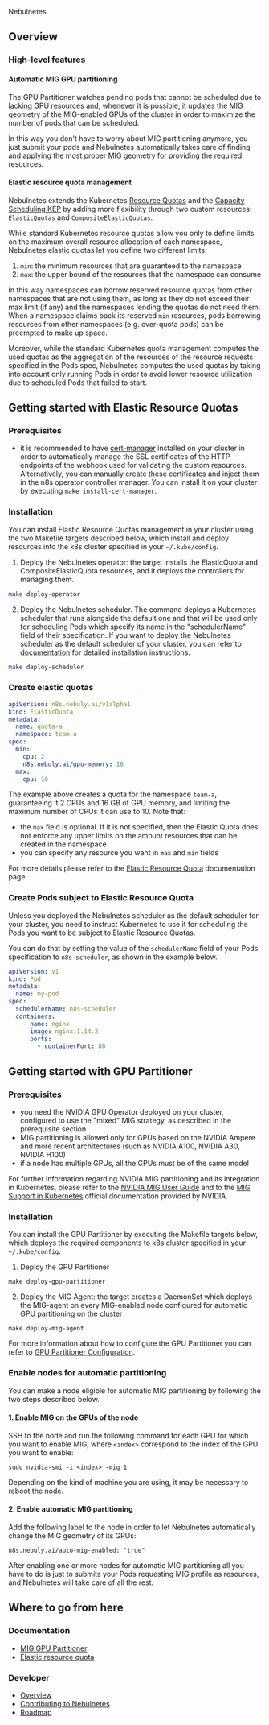 Nebulnetes

## Overview

### High-level features

#### Automatic MIG GPU partitioning

The GPU Partitioner watches pending pods that cannot be scheduled due to lacking GPU resources and, whenever it is
possible, it updates the MIG geometry of the MIG-enabled GPUs of the cluster in order to maximize the number of pods
that can be scheduled.

In this way you don't have to worry about MIG partitioning anymore, you just submit your pods and Nebulnetes
automatically takes care of finding and applying the most proper MIG geometry for providing the required resources.

#### Elastic resource quota management

Nebulnetes extends the Kubernetes [Resource Quotas](https://kubernetes.io/docs/concepts/policy/resource-quotas/)
and the [Capacity Scheduling KEP](https://github.com/kubernetes-sigs/scheduler-plugins/blob/master/kep/9-capacity-scheduling/README.md)
by adding more flexibility through two custom resources: `ElasticQuotas` and `CompositeElasticQuotas`.

While standard Kubernetes resource quotas allow you only to define limits on the maximum
overall resource allocation of each namespace, Nebulnetes elastic quotas let you define two
different limits:

1. `min`: the minimum resources that are guaranteed to the namespace
2. `max`: the upper bound of the resources that the namespace can consume

In this way namespaces can borrow reserved resource quotas from other namespaces that are not using them,
as long as they do not exceed their max limit (if any) and the namespaces lending the quotas do not need them.
When a namespace claims back its reserved `min` resources, pods borrowing resources from other namespaces (e.g.
over-quota pods) can be preempted to make up space.

Moreover, while the standard Kubernetes quota management computes the used quotas as the aggregation of the resources 
of the resource requests specified in the Pods spec, Nebulnetes computes the used quotas by taking into account 
only running Pods in order to avoid lower resource utilization due to scheduled Pods that failed to start.

## Getting started with Elastic Resource Quotas

### Prerequisites

* it is recommended to have [cert-manager](https://cert-manager.io/docs/installation/) installed on your cluster in
  order to automatically manage the SSL certificates of the HTTP endpoints of the webhook used for validating the
  custom resources. Alternatively, you can manually create these certificates and inject them in the n8s operator
  controller manager. You can install it on your cluster by executing ``make install-cert-manager``.

### Installation
You can install Elastic Resource Quotas management in your cluster using the two Makefile 
targets described below, which install and deploy resources into the k8s cluster
specified in your `~/.kube/config`.

1. Deploy the Nebulnetes operator: the target installs the ElasticQuota and CompositeElasticQuota resources, and 
it deploys the controllers for managing them.

```bash
make deploy-operator
```

2. Deploy the Nebulnetes scheduler. The command deploys a Kubernetes scheduler that runs alongside the
default one and that will be used only for scheduling Pods which specify its name in the "schedulerName"
field of their specification. If you want to deploy the Nebulnetes scheduler as the default scheduler of
your cluster, you can refer to [documentation](doc/elastic-quota.md) for detailed installation instructions.

```bash
make deploy-scheduler
```

### Create elastic quotas
```yaml
apiVersion: n8s.nebuly.ai/v1alpha1
kind: ElasticQuota
metadata:
  name: quota-a
  namespace: team-a
spec:
  min:
    cpu: 2
    n8s.nebuly.ai/gpu-memory: 16
  max:
    cpu: 10
```
The example above creates a quota for the namespace ``team-a``, guaranteeing it 2 CPUs and 16 GB of GPU memory, 
and limiting the maximum number of CPUs it can use to 10. Note that:
* the ``max`` field is optional. If it is not specified, then the Elastic Quota does not enforce any upper limits on the 
amount resources that can be created in the namespace
* you can specify any resource you want in ``max`` and ``min`` fields

For more details please refer to the [Elastic Resource Quota](doc/elastic-quota.md) documentation page.

### Create Pods subject to Elastic Resource Quota 
Unless you deployed the Nebulnetes scheduler as the default scheduler for your cluster, you need to instruct Kubernetes 
to use it for scheduling the Pods you want to be subject to Elastic Resource Quotas. 

You can do that by setting the value of the `schedulerName` field of your Pods specification to `n8s-scheduler`, as shown in the 
example below.
```yaml
apiVersion: v1
kind: Pod
metadata:
  name: my-pod
spec:
  schedulerName: n8s-scheduler
  containers:
    - name: nginx
      image: nginx:1.14.2
      ports:
        - containerPort: 80
```

## Getting started with GPU Partitioner

### Prerequisites

* you need the NVIDIA GPU Operator deployed on your cluster, configured to use the "mixed" MIG strategy,
  as described in the prerequisite section
* MIG partitioning is allowed only for GPUs based on the NVIDIA Ampere and more recent architectures
  (such as NVIDIA A100, NVIDIA A30, NVIDIA H100)
* if a node has multiple GPUs, all the GPUs must be of the same model

For further information regarding NVIDIA MIG partitioning and its integration in Kubernetes, please refer to the
[NVIDIA MIG User Guide](https://docs.nvidia.com/datacenter/tesla/pdf/NVIDIA_MIG_User_Guide.pdf) and to the
[MIG Support in Kubernetes](https://docs.nvidia.com/datacenter/cloud-native/kubernetes/mig-k8s.html)
official documentation provided by NVIDIA.

### Installation
You can install the GPU Partitioner by executing the Makefile targets below, which deploys the required components to 
k8s cluster specified in your `~/.kube/config`.

1. Deploy the GPU Partitioner
```shell
make deploy-gpu-partitioner
```

2. Deploy the MIG Agent: the target creates a DaemonSet which deploys the MIG-agent on every MIG-enabled 
node configured for automatic GPU partitioning on the cluster
```shell
make deploy-mig-agent
```

For more information about how to configure the GPU Partitioner you can refer to 
[GPU Partitioner Configuration](doc/gpu-partitioner.md#configuration).

### Enable nodes for automatic partitioning

You can make a node eligible for automatic MIG partitioning by following the two steps
described below.

#### 1. Enable MIG on the GPUs of the node

SSH to the node and run the following command for each GPU for which you want to enable MIG,
where `<index>` correspond to the index of the GPU you want to enable:

```shell
sudo nvidia-smi -i <index> -mig 1
```

Depending on the kind of machine you are using, it may be necessary to reboot the node.

#### 2. Enable automatic MIG partitioning

Add the following label to the node in order to let Nebulnetes automatically change the MIG geometry of its GPUs:

```shell
n8s.nebuly.ai/auto-mig-enabled: "true"
```

After enabling one or more nodes for automatic MIG partitioning all you have to do is just to submits your Pods
requesting MIG profile as resources, and Nebulnetes will take care of all the rest.

## Where to go from here

### Documentation

* [MIG GPU Partitioner](doc/gpu-partitioner.md)
* [Elastic resource quota](doc/elastic-quota.md)

### Developer

* [Overview](doc/developer/overview.md)
* [Contributing to Nebulnetes]()
* [Roadmap]()

